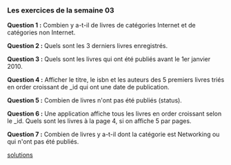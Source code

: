 ### Les exercices de la semaine 03 ###

**Question 1 :**  Combien y a-t-il de livres de catégories Internet et de catégories non Internet.

**Question 2 :** Quels sont les 3 derniers livres enregistrés.

**Question 3 :** Quels sont les livres qui ont été publiés avant le 1er janvier 2010.

**Question 4 :** Afficher le titre, le isbn et les auteurs des 5 premiers livres triés en order croissant de _id qui ont 
une date de publication.

**Question 5 :** Combien de livres n'ont pas été publiés (status).

**Question 6 :** Une application affiche tous les livres en order croissant selon le _id. 
             Quels sont les livres à la page 4, si on affiche 5 par pages.
             
**Question 7 :** Combien de livres y a-t-il dont la catégorie est Networking ou qui n'ont pas été publiés.

[solutions](https://github.com/CollegeBoreal/INF1069-201-18H-02/blob/master/Semaine03/solutions)


